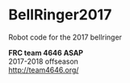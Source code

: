# BellRinger2017
Robot code for the 2017 bellringer
    
**FRC team 4646 ASAP**  
2017-2018 offseason  
http://team4646.org/
